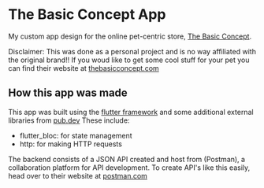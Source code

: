 # The Basic Concept App

My custom app design for the online pet-centric store, [The Basic Concept](https://www.thebasicconcept.com). 

Disclaimer: This was done as a personal project and is no way affiliated with the original brand!! If you woud like to get some cool stuff for your pet you can find their website at [thebasicconcept.com](https://www.thebasicconcept.com)

## How this app was made

This app was built using the [flutter framework](https://flutter.dev/docs) and some additional external libraries from [pub.dev](https://pub.dev)
These include:
- flutter_bloc: for state management
- http: for making HTTP requests

The backend consists of a JSON API created and host from (Postman),  a collaboration platform for API development. To create API's like this easily, head over to their website at [postman.com](https://www.postman.com)


